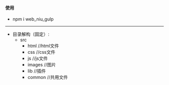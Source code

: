 #### 使用
- npm i web_niu_gulp
---
- 目录解构（固定）:
  - src
    - html    //html文件
    - css     //css文件
    - js      //js文件
    - images  //图片
    - lib     //插件
    - common  //共用文件